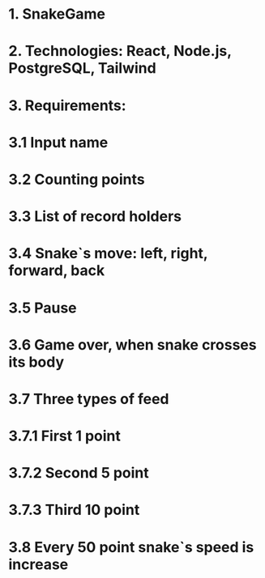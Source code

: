 # 1. SnakeGame

# 2. Technologies: React, Node.js, PostgreSQL, Tailwind

# 3. Requirements:

# 3.1 Input name

# 3.2 Counting points

# 3.3 List of record holders

# 3.4 Snake`s move: left, right, forward, back

# 3.5 Pause

# 3.6 Game over, when snake crosses its body

# 3.7 Three types of feed

# 3.7.1 First 1 point

# 3.7.2 Second 5 point

# 3.7.3 Third 10 point

# 3.8 Every 50 point snake`s speed is increase
